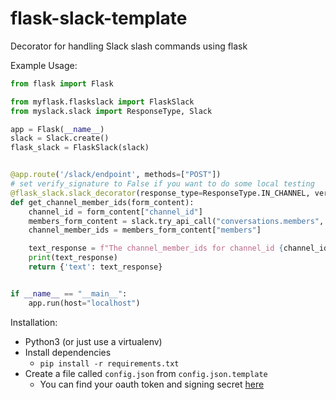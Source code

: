 # flask-slack-template
Decorator for handling Slack slash commands using flask


Example Usage:
```python
from flask import Flask

from myflask.flaskslack import FlaskSlack
from myslack.slack import ResponseType, Slack

app = Flask(__name__)
slack = Slack.create()
flask_slack = FlaskSlack(slack)


@app.route('/slack/endpoint', methods=["POST"])
# set verify_signature to False if you want to do some local testing
@flask_slack.slack_decorator(response_type=ResponseType.IN_CHANNEL, verify_signature=True)
def get_channel_member_ids(form_content):
    channel_id = form_content["channel_id"]
    members_form_content = slack.try_api_call("conversations.members", channel=channel_id)
    channel_member_ids = members_form_content["members"]

    text_response = f"The channel_member_ids for channel_id {channel_id} is: {channel_member_ids}"
    print(text_response)
    return {'text': text_response}


if __name__ == "__main__":
    app.run(host="localhost")
```

Installation:
 - Python3 (or just use a virtualenv)
 - Install dependencies
    - `pip install -r requirements.txt`
 - Create a file called `config.json` from `config.json.template`
    - You can find your oauth token and signing secret [here](https://api.slack.com/apps/)